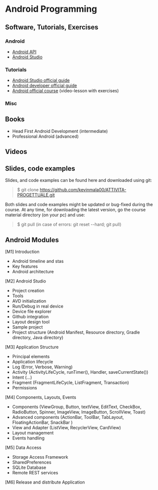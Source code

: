 # Android Programming

## Software, Tutorials, Exercises

### Android 
* [Android API](https://developer.android.com/reference)
* [Android Studio](https://developer.android.com/studio)

### Tutorials
* [Android Studio official guide](https://developer.android.com/studio/intro)
* [Android developer official guide](https://developer.android.com/guide)
* [Android official course](https://developer.android.com/courses) (video-lesson with exercises)

### Misc


## Books
- Head First Android Development (intermediate)
- Professional Android (advanced)

## Videos

## Slides, code examples
Slides, and code examples can be found here and downloaded using git:

> $ git clone https://github.com/kevinmala00/ATTIVITA-PROGETTUALE.git

Both slides and code examples might be updated or bug-fixed during the course. At any time, for downloading the latest version, go the course material directory (on your pc) and use:

> $ git pull (in case of errors: git reset --hard; git pull)

## Android Modules
[M1] Introduction
* Android timeline and stas
* Key features
* Android architecture

[M2] Android Studio
* Project creation
* Tools 
* AVD initialization
* Run/Debug in real device
* Device file explorer
* Github integration
* Layout design tool
* Sample project
* Project structure (Android Manifest, Resource directory, Gradle directory, Java directory)

[M3] Application Structure
* Principal elements
* Application lifecycle
* Log (Error, Verbose, Warning)
* Activity (ActivityLifeCycle, runTimer(), Handler, saveCurrentState())
* Intent (...)
* Fragment (FragmentLifeCycle, ListFragment, Transaction) 
* Permissions

[M4] Components, Layouts, Events
* Components (ViewGroup, Button, textView, EditText, CheckBox, RadioButton, Spinner, ImageView, ImageButton, ScrollView, Toast)
* Advanced components (ActionBar, ToolBar, TabLayout, FloatingActionBar, SnackBar )
* View and Adapter (ListView, RecyclerView, CardView)
* Layout management
* Events handling

[M5] Data Access
* Storage Access Framework
* SharedPreferences
* SQLite Database
* Remote REST services

[M6] Release and distribute Application


